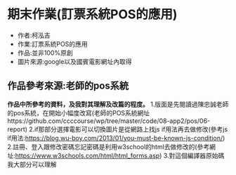 # 期末作業(訂票系統POS的應用)
* 作者:柯泓吉
* 作業:訂票系統POS的應用
* 作品:並非100%原創
* 圖片來源:google以及國賓電影網址內取得
## 作品參考來源:老師的pos系統
**作品中所參考的資料，及我對其理解及改篇的程度。**
1.版面是先閱讀過陳忠誠老師的pos系統，在開始小幅度改寫(老師的POS系統網址https://github.com/ccccourse/wp/tree/master/code/08-app2/pos/06-report)
2.if那部分選擇電影可以切換圖片是從網路上找js if用法再去做修改(參考js if用法:https://blog.wu-boy.com/2013/01/you-must-be-known-js-condition/)
2.註冊、登入跟修改密碼忘記密碼是利用w3school的html去做修改的(參考網址:https://www.w3schools.com/html/html_forms.asp)
3.對這個編譯器原始碼我大部分可以理解